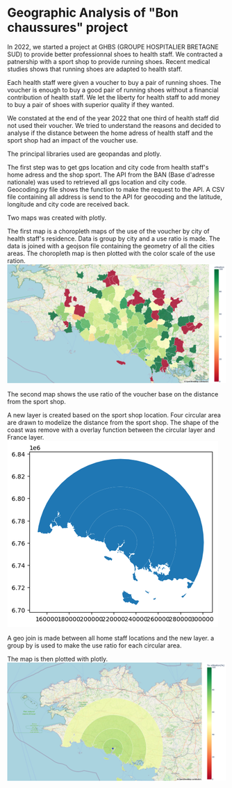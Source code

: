 # Geographic Analysis of "Bon chaussures" project

In 2022, we started a project at GHBS (GROUPE HOSPITALIER BRETAGNE SUD) to provide better professionnal shoes to health staff.
We contracted a patnership with a sport shop to provide running shoes. 
Recent medical studies shows that running shoes are adapted to health staff.

Each health staff were given a voucher to buy a pair of running shoes. 
The voucher is enough to buy a good pair of running shoes without a financial contribution of health staff.
We let the liberty for health staff to add money to buy a pair of shoes with superior quality if they wanted.

We constated at the end of the year 2022 that one third of health staff did not used their voucher.
We tried to understand the reasons and decided to analyse if the distance between the home adress of health staff and the sport shop had an impact of the voucher use.

The principal libraries used are geopandas and plotly. 

The first step was to get gps location and city code from health staff's home adress and the shop sport. 
The API from the BAN (Base d'adresse nationale) was used to retrieved all gps location and city code. 
Geocoding.py file shows the function to make the request to the API. 
A CSV file containing all address is send to the API for geocoding and the latitude, longitude and city code are received back.

Two maps was created with plotly.

The first map is a choropleth maps of the use of the voucher by city of health staff's residence.
Data is group by city and a use ratio is made.
The data is joined with a geojson file containing the geometry of all the cities areas.
The choropleth map is then plotted with the color scale of the use ration.
![My Image](choropleth_com.png)

The second map shows the use ratio of the voucher base on the distance from the sport shop.

A new layer is created based on the sport shop location. Four circular area are drawn to modelize the distance from the sport shop.
The shape of the coast was remove with a overlay function between the circular layer and France layer.
![My Image](circular_aera.png)

A geo join is made between all home staff locations and the new layer.
a group by is used to make the use ratio for each circular area.

The map is then plotted with plotly.
![My Image](choropleth_distance.png)










